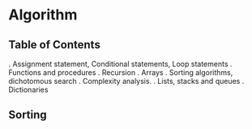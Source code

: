 # Algorithm

## Table of Contents

. Assignment statement, Conditional statements, Loop statements
. Functions and procedures
. Recursion
. Arrays
. Sorting algorithms, dichotomous search
. Complexity analysis.
. Lists, stacks and queues
. Dictionaries

## Sorting

